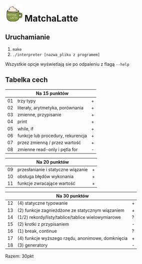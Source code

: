 # <img src="logo.png" alt="MatchaLatte logo" style="height: 55px; width:55px;"/> MatchaLatte

## Uruchamianie
1) ```make```
2) ```./interpreter [nazwa_pliku z programem]```

Wszystkie opcje wyświetlają sie po odpaleniu z flagą ```--help```

## Tabelka cech

|   | Na 15 punktów                                         |   |  
|---|-------------------------------------------------------|---| 
| 01  | trzy typy                                           | + |
| 02  | literały, arytmetyka, porównania                    | + |
| 03  | zmienne, przypisanie                                | + |  
| 04  | print                                               | + |
| 05  | while, if                                           | + |
| 06  | funkcje lub procedury, rekurencja                   | + |
| 07  | przez zmienną / przez wartość                       | + |
| 08  | zmienne read-only i pętla for                       | - |

|   | Na 20 punktów                                         |   |  
|---|-------------------------------------------------------|---|            
| 09  | przesłanianie i statyczne wiązanie                  | + |
| 10  | obsługa błędów wykonania                            | + |
| 11  | funkcje zwracające wartość                          | + |

|   | Na 30 punktów                                         |   |  
|---|-------------------------------------------------------|---| 
| 12  | (4) statyczne typowanie                             | + |
| 13  | (2) funkcje zagnieżdżone ze statycznym wiązaniem    | + |
| 14  | (1/2) rekordy/listy/tablice/tablice wielowymiarowe  | ? |
| 15  | (2) krotki z przypisaniem                           | - |
| 16  | (1) break, continue                                 | ? |
| 17  | (4) funkcje wyższego rzędu, anonimowe, domknięcia   | + |
| 18  | (3) generatory                                      | - |

Razem: 30pkt 
